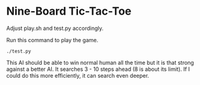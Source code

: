# Nine-Board Tic-Tac-Toe
Adjust play.sh and test.py accordingly.

Run this command to play the game.
~~~
./test.py
~~~

This AI should be able to win normal human all the time but it is that strong against a better AI.
It searches 3 - 10 steps ahead (8 is about its limit). If I could do this more efficiently, it can search even deeper.
